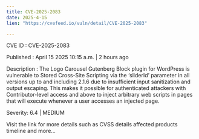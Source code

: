 ```yaml
---
title: CVE-2025-2083
date: 2025-4-15
lien: "https://cvefeed.io/vuln/detail/CVE-2025-2083"

---
```


CVE ID : CVE-2025-2083

Published :  April 15
2025
10:15 a.m. | 2 hours ago

Description : The Logo Carousel Gutenberg Block plugin for WordPress is vulnerable to Stored Cross-Site Scripting via the ‘sliderId’ parameter in all versions up to
and including
2.1.6 due to insufficient input sanitization and output escaping. This makes it possible for authenticated attackers
with Contributor-level access and above
to inject arbitrary web scripts in pages that will execute whenever a user accesses an injected page.

Severity: 6.4 | MEDIUM

Visit the link for more details
such as CVSS details
affected products
timeline
and more...
